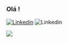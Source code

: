 ### Olá ! 



[![Linkedin](https://img.shields.io/badge/LinkedIn-0077B5?style=for-the-badge&logo=linkedin&logoColor=white)](https://www.linkedin.com/in/priscila-cavalcanti/)
![Linkedin](https://img.shields.io/badge/Java-ED8B00?style=for-the-badge&logo=openjdk&logoColor=white)


<img align="center" src="https://simple-github-stats.vercel.app/?user=PriscilaCavalcanti&date=01/01/2022" />
